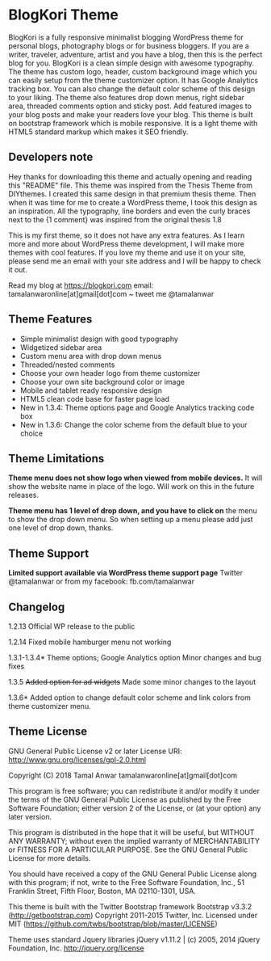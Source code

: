 # BlogKori Theme
BlogKori is a fully responsive minimalist blogging WordPress theme for personal blogs, photography blogs or for business bloggers. If you are a writer, traveler, adventure, artist and you have a blog, then this is the perfect blog for you. BlogKori is a clean simple design with awesome typography. The theme has custom logo, header, custom background image which you can easily setup from the theme customizer option. It has Google Analytics tracking box. You can also change the default color scheme of this design to your liking. The theme also features drop down menus, right sidebar area, threaded comments option and sticky post. Add featured images to your blog posts and make your readers love your blog. This theme is built on bootstrap framework which is mobile responsive. It is a light theme with HTML5 standard markup which makes it SEO friendly.

## Developers note

Hey thanks for downloading this theme and actually opening and reading this "README" file. This theme was inspired from the Thesis Theme from DIYthemes. I created this same design in that premium thesis theme. Then when it was time for me to create a WordPress theme, I took this design as an inspiration. All the typography, line borders and even the curly braces next to the {1 comment} was inspired from the original thesis 1.8

This is my first theme, so it does not have any extra features. As I learn more and more about WordPress theme development, I will make more themes with cool features. If you love my theme and use it on your site, please send me an email with your site address and I will be happy to check it out.

Read my blog at https://blogkori.com
email: tamalanwaronline[at]gmail[dot]com ~ tweet me @tamalanwar

## Theme Features

* Simple minimalist design with good typography
* Widgetized sidebar area
* Custom menu area with drop down menus
* Threaded/nested comments
* Choose your own header logo from theme customizer
* Choose your own site background color or image
* Mobile and tablet ready responsive design
* HTML5 clean code base for faster page load
* New in 1.3.4: Theme options page and Google Analytics tracking code box
* New in 1.3.6: Change the color scheme from the default blue to your choice

## Theme Limitations

**Theme menu does not show logo when viewed from mobile devices.**
It will show the website name in place of the logo. Will work on this in the future releases.

**Theme menu has 1 level of drop down, and you have to click on**
the menu to show the drop down menu. So when setting up a menu
please add just one level of drop down, thanks.

## Theme Support

**Limited support available via WordPress theme support page**
Twitter @tamalanwar or from my facebook: fb.com/tamalanwar

## Changelog

1.2.13
Official WP release to the public

1.2.14
Fixed mobile hamburger menu not working

1.3.1-1.3.4*
Theme options; Google Analytics option
Minor changes and bug fixes

1.3.5
~~Added option for ad widgets~~
Made some minor changes to the layout

1.3.6*
Added option to change default color scheme and link colors from theme customizer menu.

## Theme License

GNU General Public License v2 or later
License URI: http://www.gnu.org/licenses/gpl-2.0.html

Copyright (C) 2018 Tamal Anwar tamalanwaronline[at]gmail[dot]com

This program is free software; you can redistribute it and/or
modify it under the terms of the GNU General Public License
as published by the Free Software Foundation; either version 2
of the License, or (at your option) any later version.

This program is distributed in the hope that it will be useful,
but WITHOUT ANY WARRANTY; without even the implied warranty of
MERCHANTABILITY or FITNESS FOR A PARTICULAR PURPOSE.  See the
GNU General Public License for more details.

You should have received a copy of the GNU General Public License
along with this program; if not, write to the Free Software
Foundation, Inc., 51 Franklin Street, Fifth Floor, Boston, MA  02110-1301, USA.

This theme is built with the Twitter Bootstrap framework
Bootstrap v3.3.2 (http://getbootstrap.com)
Copyright 2011-2015 Twitter, Inc.
Licensed under MIT (https://github.com/twbs/bootstrap/blob/master/LICENSE)

Theme uses standard Jquery libraries
jQuery v1.11.2 | (c) 2005, 2014 jQuery Foundation, Inc.
http://jquery.org/license
